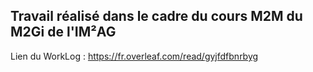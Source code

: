 ## Travail réalisé dans le cadre du cours M2M du M2Gi de l'IM²AG

Lien du WorkLog : https://fr.overleaf.com/read/gyjfdfbnrbyg